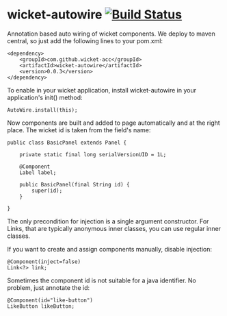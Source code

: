 wicket-autowire [![Build Status](https://travis-ci.org/wicket-acc/wicket-autowire.png?branch=master)](https://travis-ci.org/wicket-acc/wicket-autowire)
=================================================================================================================================================

Annotation based auto wiring of wicket components. We deploy to maven central, so just add the following lines to your pom.xml:

	<dependency>
		<groupId>com.github.wicket-acc</groupId>
		<artifactId>wicket-autowire</artifactId>
		<version>0.0.3</version>
	</dependency>

To enable in your wicket application, install wicket-autowire in your application's init() method:

	AutoWire.install(this);

Now components are built and added to page automatically and at the right place. The wicket id is taken from the field's name:

	public class BasicPanel extends Panel {
	
		private static final long serialVersionUID = 1L;
	
		@Component
		Label label;
	
		public BasicPanel(final String id) {
			super(id);
		}
	
	}

The only precondition for injection is a single argument constructor. For Links, that are typically anonymous inner classes, you can use regular inner classes.

If you want to create and assign components manually, disable injection:

	@Component(inject=false)
	Link<?> link;

Sometimes the component id is not suitable for a java identifier. No problem, just annotate the id:

	@Component(id="like-button")
	LikeButton likeButton;
